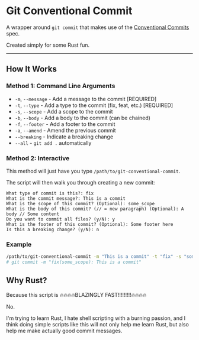 # Git Conventional Commit

A wrapper around `git commit` that makes use of the [Conventional Commits](https://www.conventionalcommits.org) spec.

Created simply for some Rust fun.

---

## How It Works

### Method 1: Command Line Arguments

- `-m`, `--message` - Add a message to the commit [REQUIRED]
- `-t`, `--type` - Add a type to the commit (fix, feat, etc.) [REQUIRED]
- `-s`, `--scope` - Add a scope to the commit
- `-b`, `--body` - Add a body to the commit (can be chained)
- `-f`, `--footer` - Add a footer to the commit
- `-a`, `--amend` - Amend the previous commit
- `--breaking` - Indicate a breaking change
- `--all` - `git add .` automatically

### Method 2: Interactive

This method will just have you type `/path/to/git-conventional-commit`.

The script will then walk you through creating a new commit:

```
What type of commit is this?: fix
What is the commit message?: This is a commit
What is the scope of this commit? (Optional): some_scope
What is the body of this commit? (// = new paragraph) (Optional): A body // Some content
Do you want to commit all files? (y/N): y
What is the footer of this commit? (Optional): Some footer here
Is this a breaking change? (y/N): n
```

### Example

```bash
/path/to/git-conventional-commit -m "This is a commit" -t "fix" -s "some_scope"
# git commit -m "fix(some_scope): This is a commit"
```

## Why Rust?

Because this script is 🔥🔥🔥🔥BLAZINGLY FAST!!!!!!!!!🔥🔥🔥🔥

No.

I'm trying to learn Rust, I hate shell scripting with a burning passion, and I think doing simple scripts like this will not only help me learn Rust, but also help me make actually good commit messages.


